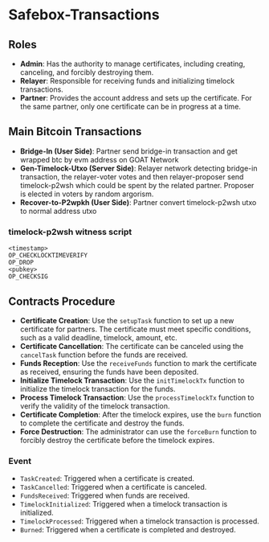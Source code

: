 # Safebox-Transactions

## Roles

- **Admin**: Has the authority to manage certificates, including creating, canceling, and forcibly destroying them.
- **Relayer**: Responsible for receiving funds and initializing timelock transactions.
- **Partner**: Provides the account address and sets up the certificate. For the same partner, only one certificate can be in progress at a time.

## Main Bitcoin Transactions

- **Bridge-In (User Side)**: Partner send bridge-in transaction and get wrapped btc by evm address on GOAT Network
- **Gen-Timelock-Utxo (Server Side)**: Relayer network detecting bridge-in transaction, the relayer-voter votes and then relayer-proposer send timelock-p2wsh which could be spent by the related partner. Proposer is elected in voters by random argorism.
- **Recover-to-P2wpkh (User Side)**: Partner convert timelock-p2wsh utxo to normal address utxo

### timelock-p2wsh witness script
```
<timestamp>
OP_CHECKLOCKTIMEVERIFY
OP_DROP
<pubkey>
OP_CHECKSIG
```

## Contracts Procedure

- **Certificate Creation**: Use the `setupTask` function to set up a new certificate for partners. The certificate must meet specific conditions, such as a valid deadline, timelock, amount, etc.
- **Certificate Cancellation**: The certificate can be canceled using the `cancelTask` function before the funds are received.
- **Funds Reception**: Use the `receiveFunds` function to mark the certificate as received, ensuring the funds have been deposited.
- **Initialize Timelock Transaction**: Use the `initTimelockTx` function to initialize the timelock transaction for the funds.
- **Process Timelock Transaction**: Use the `processTimelockTx` function to verify the validity of the timelock transaction.
- **Certificate Completion**: After the timelock expires, use the `burn` function to complete the certificate and destroy the funds.
- **Force Destruction**: The administrator can use the `forceBurn` function to forcibly destroy the certificate before the timelock expires.


### Event

- `TaskCreated`: Triggered when a certificate is created.
- `TaskCancelled`: Triggered when a certificate is canceled.
- `FundsReceived`: Triggered when funds are received.
- `TimelockInitialized`: Triggered when a timelock transaction is initialized.
- `TimelockProcessed`: Triggered when a timelock transaction is processed.
- `Burned`: Triggered when a certificate is completed and destroyed.

